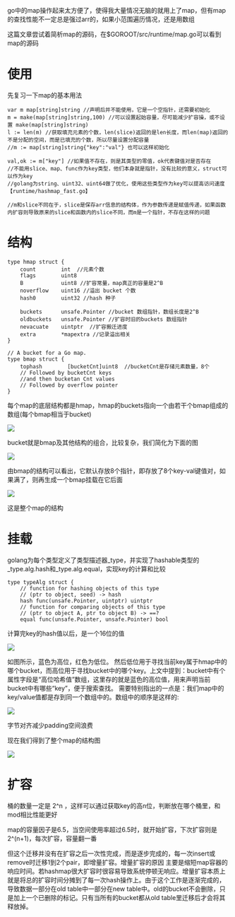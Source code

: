 go中的map操作起来太方便了，使得我大量情况无脑的就用上了map，但有map的查找性能不一定总是强过arr的，如果小范围遍历情况，还是用数组

这篇文章尝试着简析map的源码，在$GOROOT/src/runtime/map.go可以看到map的源码

# 使用
先复习一下map的基本用法
```
var m map[string]string //声明后并不能使用，它是一个空指针，还需要初始化
m = make(map[string]string,100) //可以设置起始容量，尽可能减少扩容操，或不设置 make(map[string]string)
l := len(m) //获取填充元素的个数，len(slice)返回的是len长度，而len(map)返回的不是分配的空间，而是已填充的个数，所以尽量设置分配容量
//m := map[string]string{"key":"val"} 也可以这样初始化

val,ok := m["key"] //如果值不存在，则是其类型的零值，ok代表键值对是否存在
//不能用slice、map、func作为key类型，他们本身就是指针，没有比较的意义，struct可以作为key
//golang为string、uint32、uint64做了优化，使用这些类型作为key可以提高访问速度 【runtime/hashmap_fast.go】

//m和slice不同在于，slice是保存arr信息的结构体，作为参数传递是赋值传递，如果函数内扩容则导致原来的slice和函数内的slice不同，而m是一个指针，不存在这样的问题
```

# 结构
```
type hmap struct {
    count        int  //元素个数
    flags        uint8   
    B            uint8 //扩容常量，map真正的容量是2^B
    noverflow    uint16 //溢出 bucket 个数
    hash0        uint32 //hash 种子

    buckets      unsafe.Pointer //bucket 数组指针，数组长度是2^B
    oldbuckets   unsafe.Pointer //扩容时旧的buckets 数组指针
    nevacuate    uintptr  //扩容搬迁进度
    extra        *mapextra //记录溢出相关
}

// A bucket for a Go map.
type bmap struct {
    tophash        [bucketCnt]uint8  //bucketCnt是存储元素数量，8个
    // Followed by bucketCnt keys 
    //and then bucketan Cnt values  
    // Followed by overflow pointer
}

```

每个map的底层结构都是hmap，hmap的buckets指向一个由若干个bmap组成的数组(每个bmap相当于bucket)

![](img/5.jpg)

bucket就是bmap及其他结构的组合，比较复杂，我们简化为下面的图

![](img/6.jpg)

由bmap的结构可以看出，它默认存放8个指针，即存放了8个key-val键值对，如果满了，则再生成一个bmap挂载在它后面

![](img/7.jpg)

这是整个map的结构

# 挂载
golang为每个类型定义了类型描述器_type，并实现了hashable类型的_type.alg.hash和_type.alg.equal，实现key的计算和比较

```
type typeAlg struct {
    // function for hashing objects of this type
    // (ptr to object, seed) -> hash
    hash func(unsafe.Pointer, uintptr) uintptr
    // function for comparing objects of this type
    // (ptr to object A, ptr to object B) -> ==?
    equal func(unsafe.Pointer, unsafe.Pointer) bool
```

计算完key的hash值以后，是一个16位的值

![](img/8.jpg)

如图所示，蓝色为高位，红色为低位。
然后低位用于寻找当前key属于hmap中的哪个bucket，而高位用于寻找bucket中的哪个key。上文中提到：bucket中有个属性字段是“高位哈希值”数组，这里存的就是蓝色的高位值，用来声明当前bucket中有哪些“key”，便于搜索查找。
需要特别指出的一点是：我们map中的key/value值都是存到同一个数组中的。数组中的顺序是这样的:

![](img/9.jpg)

字节对齐减少padding空间浪费

现在我们得到了整个map的结构图

![](img/10.jpg)


# 扩容
桶的数量一定是 2^n ，这样可以通过获取key的高n位，判断放在哪个桶里，和mod相比性能更好

map的容量因子是6.5，当空间使用率超过6.5时，就开始扩容，下次扩容则是 2^(n+1)，每次扩容，容量翻一番

但这个迁移并没有在扩容之后一次性完成，而是逐步完成的，每一次insert或remove时迁移1到2个pair，即增量扩容。增量扩容的原因 主要是缩短map容器的响应时间。若hashmap很大扩容时很容易导致系统停顿无响应。增量扩容本质上就是将总的扩容时间分摊到了每一次hash操作上。由于这个工作是逐渐完成的，导致数据一部分在old table中一部分在new table中。old的bucket不会删除，只是加上一个已删除的标记。只有当所有的bucket都从old table里迁移后才会将其释放掉。



